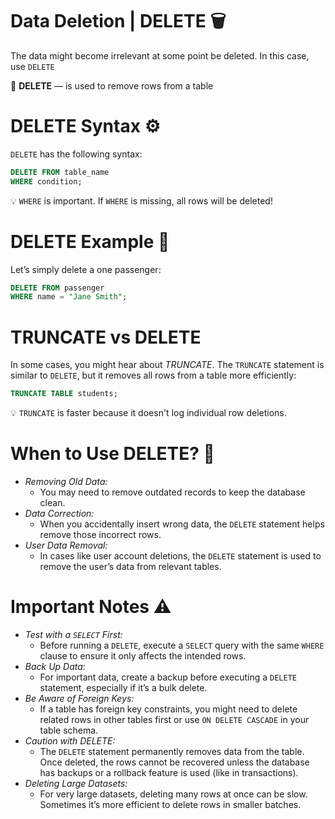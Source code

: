 # Data Deletion | DELETE 🗑️

The data might become irrelevant at some point be deleted. In this case, use `DELETE`

<aside>

📖 **DELETE** — is used to remove rows from a table

</aside>

# DELETE Syntax ⚙️

`DELETE` has the following syntax:

```sql
DELETE FROM table_name
WHERE condition;
```

<aside>

💡 `WHERE` is important. If `WHERE` is missing, all rows will be deleted!

</aside>

# DELETE Example 🧪

Let’s simply delete a one passenger:

```sql
DELETE FROM passenger
WHERE name = "Jane Smith";
```

# TRUNCATE vs DELETE

In some cases, you might hear about *TRUNCATE*. The `TRUNCATE` statement is similar to `DELETE`, but it removes all rows from a table more efficiently:

```sql
TRUNCATE TABLE students;
```

<aside>

💡 `TRUNCATE` is faster because it doesn't log individual row deletions.

</aside>

# When to Use DELETE? 🤔

- *Removing Old Data:*
    - You may need to remove outdated records to keep the database clean.
- *Data Correction:*
    - When you accidentally insert wrong data, the `DELETE` statement helps remove those incorrect rows.
- *User Data Removal:*
    - In cases like user account deletions, the `DELETE` statement is used to remove the user’s data from relevant tables.

# Important Notes ⚠️

- *Test with a `SELECT` First:*
    - Before running a `DELETE`, execute a `SELECT` query with the same `WHERE` clause to ensure it only affects the intended rows.
- *Back Up Data*:
    - For important data, create a backup before executing a `DELETE` statement, especially if it’s a bulk delete.
- *Be Aware of Foreign Keys:*
    - If a table has foreign key constraints, you might need to delete related rows in other tables first or use `ON DELETE CASCADE` in your table schema.
- *Caution with DELETE:*
    - The `DELETE` statement permanently removes data from the table. Once deleted, the rows cannot be recovered unless the database has backups or a rollback feature is used (like in transactions).
- *Deleting Large Datasets:*
    - For very large datasets, deleting many rows at once can be slow. Sometimes it’s more efficient to delete rows in smaller batches.